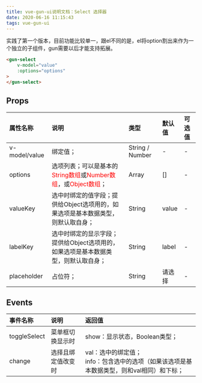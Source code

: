 ```yaml
---
title: vue-gun-ui说明文档：Select 选择器
date: 2020-06-16 11:15:43
tags: vue-gun-ui
---
```

<!-- --------------------分割线-------------------- -->
实践了第一个版本，目前功能比较单一，跟el不同的是，el将option割出来作为一个独立的子组件，gun需要以后才能支持拓展。

``` html
<gun-select
    v-model="value"
    :options="options"
>
</gun-select>
```
<!-- --------------------分割线-------------------- -->
## Props
| 属性名称 | 说明 | 类型 | 默认值 | 可选值 |
| :- | :- | :- | :- | :- |
| v-model/value | 绑定值； | String / Number | - | - |
| options | 选项列表；可以是基本的<font color=red>String数组</font>或<font color=red>Number数组</font>，或<font color=red>Object数组</font>； | Array | [] | - |
| valueKey | 选中时绑定的值字段；提供给Object选项用的，如果选项是基本数据类型，则默认取自身； | String | value | - |
| labelKey | 选中时绑定的显示字段；提供给Object选项用的，如果选项是基本数据类型，则默认取自身； | String | label | - |
| placeholder | 占位符； | String | 请选择 | - |

## Events
| 事件名称 | 说明 | 返回值 |
| :- | :- | :- |
| toggleSelect | 菜单框切换显示时 | show：显示状态，Boolean类型； |
| change | 选择且绑定值改变时 | val：选中的绑定值；<br>info：包含选中的选项（如果该选项是基本数据类型，则和val相同）和下标； |